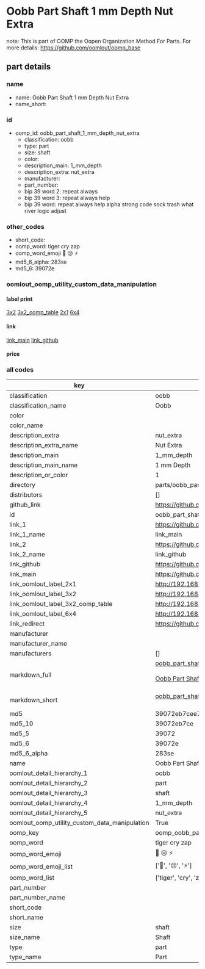 # Oobb Part Shaft 1 mm Depth Nut Extra  

note: This is part of OOMP the Oopen Organization Method For Parts. For more details: https://github.com/oomlout/oomp_base

##  part details
  







### name
* name: Oobb Part Shaft 1 mm Depth Nut Extra
* name_short: 
### id
* oomp_id: oobb_part_shaft_1_mm_depth_nut_extra
  * classification: oobb
  * type: part
  * size: shaft
  * color: 
  * description_main: 1_mm_depth
  * description_extra: nut_extra
  * manufacturer: 
  * part_number: 
  * bip 39 word 2: repeat always
  * bip 39 word 3: repeat always help
  * bip 39 word: repeat always help alpha strong code sock trash what river logic adjust

### other_codes
* short_code: 
* oomp_word: tiger cry zap
* oomp_word_emoji :tiger: :cry: :zap:
* md5_6_alpha: 283se
* md5_6: 39072e






### oomlout_oomp_utility_custom_data_manipulation
#### label print
[3x2](http://192.168.1.245:1112/?label=oomp%20283se)
[3x2_oomp_table](http://192.168.1.108:1112/?label=oomp%20283se)
[2x1](http://192.168.1.242:1112/?label=oomp%20283se)
[6x4](http://192.168.1.55:1112/?label=oomp%20283se)    

#### link

[link_main](https://github.com/oomlout/oomlout_oomp_version_1_messy/tree/main/parts/oobb_part_shaft_1_mm_depth_nut_extra) [link_github](https://github.com/oomlout/oomlout_oomp_version_1_messy/tree/main/parts/oobb_part_shaft_1_mm_depth_nut_extra)                             

#### price







### all codes 
| key | value |  
| --- | --- |  
| classification | oobb |  
| classification_name | Oobb |  
| color |  |  
| color_name |  |  
| description_extra | nut_extra |  
| description_extra_name | Nut Extra |  
| description_main | 1_mm_depth |  
| description_main_name | 1 mm Depth |  
| description_or_color | 1 |  
| directory | parts/oobb_part_shaft_1_mm_depth_nut_extra |  
| distributors | [] |  
| github_link | https://github.com/oomlout/oomlout_oomp_part_src/tree/main/parts/oobb_part_shaft_1_mm_depth_nut_extra |  
| id | oobb_part_shaft_1_mm_depth_nut_extra |  
| link_1 | https://github.com/oomlout/oomlout_oomp_version_1_messy/tree/main/parts/oobb_part_shaft_1_mm_depth_nut_extra |  
| link_1_name | link_main |  
| link_2 | https://github.com/oomlout/oomlout_oomp_version_1_messy/tree/main/parts/oobb_part_shaft_1_mm_depth_nut_extra |  
| link_2_name | link_github |  
| link_github | https://github.com/oomlout/oomlout_oomp_version_1_messy/tree/main/parts/oobb_part_shaft_1_mm_depth_nut_extra |  
| link_main | https://github.com/oomlout/oomlout_oomp_version_1_messy/tree/main/parts/oobb_part_shaft_1_mm_depth_nut_extra |  
| link_oomlout_label_2x1 | http://192.168.1.242:1112/?label=oomp%20283se |  
| link_oomlout_label_3x2 | http://192.168.1.245:1112/?label=oomp%20283se |  
| link_oomlout_label_3x2_oomp_table | http://192.168.1.108:1112/?label=oomp%20283se |  
| link_oomlout_label_6x4 | http://192.168.1.55:1112/?label=oomp%20283se |  
| link_redirect | https://github.com/oomlout/oomlout_oomp_version_1_messy/tree/main/parts/oobb_part_shaft_1_mm_depth_nut_extra |  
| manufacturer |  |  
| manufacturer_name |  |  
| manufacturers | [] |  
| markdown_full | [oobb_part_shaft_1_mm_depth_nut_extra](none)<br>[](none)<br>[Oobb Part Shaft 1 Mm Depth Nut Extra](none)<br><br> |  
| markdown_short | [oobb_part_shaft_1_mm_depth_nut_extra](none)<br><br> |  
| md5 | 39072eb7cee779c0b46b9070d601e5b5 |  
| md5_10 | 39072eb7ce |  
| md5_5 | 39072 |  
| md5_6 | 39072e |  
| md5_6_alpha | 283se |  
| name | Oobb Part Shaft 1 mm Depth Nut Extra |  
| oomlout_detail_hierarchy_1 | oobb |  
| oomlout_detail_hierarchy_2 | part |  
| oomlout_detail_hierarchy_3 | shaft |  
| oomlout_detail_hierarchy_4 | 1_mm_depth |  
| oomlout_detail_hierarchy_5 | nut_extra |  
| oomlout_oomp_utility_custom_data_manipulation | True |  
| oomp_key | oomp_oobb_part_shaft_1_mm_depth_nut_extra |  
| oomp_word | tiger cry zap |  
| oomp_word_emoji | :tiger: :cry: :zap: |  
| oomp_word_emoji_list | [':tiger:', ':cry:', ':zap:'] |  
| oomp_word_list | ['tiger', 'cry', 'zap'] |  
| part_number |  |  
| part_number_name |  |  
| short_code |  |  
| short_name |  |  
| size | shaft |  
| size_name | Shaft |  
| type | part |  
| type_name | Part |  
